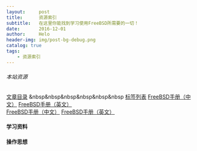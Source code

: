 ```yaml
---
layout:     post
title:      资源索引
subtitle:   在这里你能找到学习使用FreeBSD所需要的一切！
date:       2016-12-01
author:     Helo
header-img: img/post-bg-debug.png
catalog: true
tags:
    - 资源索引
---
```


###### 本站资源
[文章目录](https://chinafreebsd.org/tags/) &nbsp&nbsp&nbsp&nbsp&nbsp&nbsp [标签列表](https://chinafreebsd.org/tags/)           [FreeBSD手册（中文）](https://chinafreebsd.org/tags/)  [FreeBSD手册（英文）](https://chinafreebsd.org/tags/)  
[FreeBSD手册（中文）](https://chinafreebsd.org/tags/)    [FreeBSD手册（英文）](https://chinafreebsd.org/tags/)  


#### 学习资料

#### 操作思想

